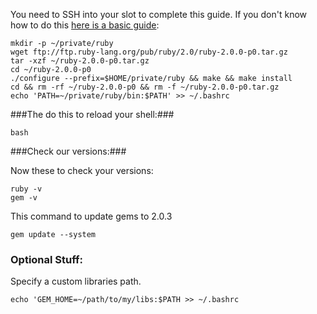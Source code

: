 You need to SSH into your slot to complete this guide. If you don't know how to do this [here is a basic guide](https://www.feralhosting.com/faq/view?question=12):

	mkdir -p ~/private/ruby
	wget ftp://ftp.ruby-lang.org/pub/ruby/2.0/ruby-2.0.0-p0.tar.gz
	tar -xzf ~/ruby-2.0.0-p0.tar.gz
	cd ~/ruby-2.0.0-p0
	./configure --prefix=$HOME/private/ruby && make && make install
	cd && rm -rf ~/ruby-2.0.0-p0 && rm -f ~/ruby-2.0.0-p0.tar.gz
	echo 'PATH=~/private/ruby/bin:$PATH' >> ~/.bashrc

###The do this to reload your shell:###

	bash

###Check our versions:###

Now these to check your versions:

	ruby -v
	gem -v

This command to update gems to 2.0.3

	gem update --system


### Optional Stuff: ###

Specify a custom libraries path.

	echo 'GEM_HOME=~/path/to/my/libs:$PATH >> ~/.bashrc

